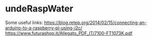 # undeRaspWater

Some useful links:
https://blog.retep.org/2014/02/15/connecting-an-arduino-to-a-raspberry-pi-using-i2c/
https://www.futurashop.it/Allegato_PDF_IT/7100-FT1073K.pdf
